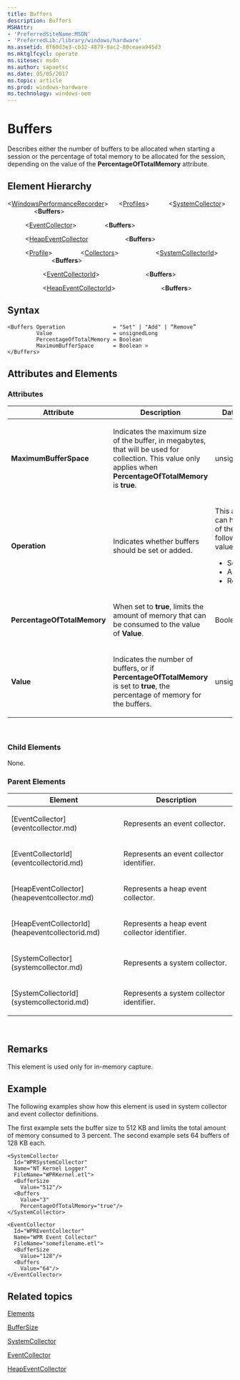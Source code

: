 ```yaml
---
title: Buffers
description: Buffers
MSHAttr:
- 'PreferredSiteName:MSDN'
- 'PreferredLib:/library/windows/hardware'
ms.assetid: 8f60d3e3-cb32-4879-8ac2-80ceaea945d3
ms.mktglfcycl: operate
ms.sitesec: msdn
ms.author: sapaetsc
ms.date: 05/05/2017
ms.topic: article
ms.prod: windows-hardware
ms.technology: windows-oem
---
```


# Buffers


Describes either the number of buffers to be allocated when starting a session or the percentage of total memory to be allocated for the session, depending on the value of the **PercentageOfTotalMemory** attribute.

## Element Hierarchy

<!-- The inelegant use of non-breaking spaces in the following element hierarchy solves the problem of Markdown automatically formatting lines that start with 4+ spaces as code blocks. [v-gmoor, 2017-08-14]-->

&lt;[WindowsPerformanceRecorder](windowsperformancerecorder.md)&gt;
&nbsp;&nbsp;&nbsp;&nbsp;&nbsp;&lt;[Profiles](profiles.md)&gt;
&nbsp;&nbsp;&nbsp;&nbsp;&nbsp;&nbsp;&nbsp;&nbsp;&nbsp;&nbsp;&lt;[SystemCollector](systemcollector.md)&gt;
&nbsp;&nbsp;&nbsp;&nbsp;&nbsp;&nbsp;&nbsp;&nbsp;&nbsp;&nbsp;&nbsp;&nbsp;&nbsp;&nbsp;&nbsp;&lt;**Buffers**&gt;

&nbsp;&nbsp;&nbsp;&nbsp;&nbsp;&nbsp;&nbsp;&nbsp;&nbsp;&nbsp;&lt;[EventCollector](eventcollector.md)&gt;
&nbsp;&nbsp;&nbsp;&nbsp;&nbsp;&nbsp;&nbsp;&nbsp;&nbsp;&nbsp;&nbsp;&nbsp;&nbsp;&nbsp;&nbsp;&lt;**Buffers**&gt;

&nbsp;&nbsp;&nbsp;&nbsp;&nbsp;&nbsp;&nbsp;&nbsp;&nbsp;&nbsp;&lt;[HeapEventCollector](heapeventcollector.md)
&nbsp;&nbsp;&nbsp;&nbsp;&nbsp;&nbsp;&nbsp;&nbsp;&nbsp;&nbsp;&nbsp;&nbsp;&nbsp;&nbsp;&nbsp;&nbsp;&nbsp;&nbsp;&nbsp;&nbsp;&lt;**Buffers**&gt;

&nbsp;&nbsp;&nbsp;&nbsp;&nbsp;&nbsp;&nbsp;&nbsp;&nbsp;&nbsp;&lt;[Profile](profile-wpr.md)&gt;
&nbsp;&nbsp;&nbsp;&nbsp;&nbsp;&nbsp;&nbsp;&nbsp;&nbsp;&nbsp;&nbsp;&nbsp;&nbsp;&nbsp;&nbsp;&lt;[Collectors](collectors.md)&gt;
&nbsp;&nbsp;&nbsp;&nbsp;&nbsp;&nbsp;&nbsp;&nbsp;&nbsp;&nbsp;&nbsp;&nbsp;&nbsp;&nbsp;&nbsp;&nbsp;&nbsp;&nbsp;&nbsp;&nbsp;&lt;[SystemCollectorId](systemcollectorid.md)&gt;
&nbsp;&nbsp;&nbsp;&nbsp;&nbsp;&nbsp;&nbsp;&nbsp;&nbsp;&nbsp;&nbsp;&nbsp;&nbsp;&nbsp;&nbsp;&nbsp;&nbsp;&nbsp;&nbsp;&nbsp;&nbsp;&nbsp;&nbsp;&nbsp;&nbsp;&lt;**Buffers**&gt;

&nbsp;&nbsp;&nbsp;&nbsp;&nbsp;&nbsp;&nbsp;&nbsp;&nbsp;&nbsp;&nbsp;&nbsp;&nbsp;&nbsp;&nbsp;&nbsp;&nbsp;&nbsp;&nbsp;&nbsp;&lt;[EventCollectorId](eventcollectorid.md)&gt;
&nbsp;&nbsp;&nbsp;&nbsp;&nbsp;&nbsp;&nbsp;&nbsp;&nbsp;&nbsp;&nbsp;&nbsp;&nbsp;&nbsp;&nbsp;&nbsp;&nbsp;&nbsp;&nbsp;&nbsp;&nbsp;&nbsp;&nbsp;&nbsp;&nbsp;&lt;**Buffers**&gt;

&nbsp;&nbsp;&nbsp;&nbsp;&nbsp;&nbsp;&nbsp;&nbsp;&nbsp;&nbsp;&nbsp;&nbsp;&nbsp;&nbsp;&nbsp;&nbsp;&nbsp;&nbsp;&nbsp;&nbsp;&lt;[HeapEventCollectorId](heapeventcollectorid.md)&gt;
&nbsp;&nbsp;&nbsp;&nbsp;&nbsp;&nbsp;&nbsp;&nbsp;&nbsp;&nbsp;&nbsp;&nbsp;&nbsp;&nbsp;&nbsp;&nbsp;&nbsp;&nbsp;&nbsp;&nbsp;&nbsp;&nbsp;&nbsp;&nbsp;&nbsp;&lt;**Buffers**&gt;

## Syntax


```
<Buffers Operation               = "Set" | "Add" | “Remove”
         Value                   = unsignedLong
         PercentageOfTotalMemory = Boolean
         MaximumBufferSpace      = Boolean >
</Buffers>
```

## Attributes and Elements


### Attributes

<table>
<colgroup>
<col width="20%" />
<col width="20%" />
<col width="20%" />
<col width="20%" />
<col width="20%" />
</colgroup>
<thead>
<tr class="header">
<th>Attribute</th>
<th>Description</th>
<th>Data type</th>
<th>Required</th>
<th>Default</th>
</tr>
</thead>
<tbody>
<tr class="odd">
<td><p><strong>MaximumBufferSpace</strong></p></td>
<td><p>Indicates the maximum size of the buffer, in megabytes, that will be used for collection. This value only applies when <strong>PercentageOfTotalMemory</strong> is <strong>true</strong>.</p></td>
<td><p>unsignedLong</p></td>
<td><p>No</p></td>
<td><p></p></td>
</tr>
<tr class="even">
<td><p><strong>Operation</strong></p></td>
<td><p>Indicates whether buffers should be set or added.</p></td>
<td><p>This attribute can have one of the following values:</p>
<ul>
<li>Set</li>
<li>Add</li>
<li>Remove</li>
</ul></td>
<td><p>No</p></td>
<td><p>Set</p></td>
</tr>
<tr class="odd">
<td><p><strong>PercentageOfTotalMemory</strong></p></td>
<td><p>When set to <strong>true</strong>, limits the amount of memory that can be consumed to the value of <strong>Value</strong>.</p></td>
<td><p>Boolean</p></td>
<td><p>No</p></td>
<td><p>false</p></td>
</tr>
<tr class="even">
<td><p><strong>Value</strong></p></td>
<td><p>Indicates the number of buffers, or if <strong>PercentageOfTotalMemory</strong> is set to <strong>true</strong>, the percentage of memory for the buffers.</p></td>
<td><p>unsignedLong</p></td>
<td><p>Yes</p></td>
<td><p></p></td>
</tr>
</tbody>
</table>

 

### Child Elements

None.

### Parent Elements

<table>
<colgroup>
<col width="50%" />
<col width="50%" />
</colgroup>
<thead>
<tr class="header">
<th>Element</th>
<th>Description</th>
</tr>
</thead>
<tbody>
<tr class="odd">
<td><p>[EventCollector](eventcollector.md)</p></td>
<td><p>Represents an event collector.</p></td>
</tr>
<tr class="even">
<td><p>[EventCollectorId](eventcollectorid.md)</p></td>
<td><p>Represents an event collector identifier.</p></td>
</tr>
<tr class="odd">
<td><p>[HeapEventCollector](heapeventcollector.md)</p></td>
<td><p>Represents a heap event collector.</p></td>
</tr>
<tr class="even">
<td><p>[HeapEventCollectorId](heapeventcollectorid.md)</p></td>
<td><p>Represents a heap event collector identifier.</p></td>
</tr>
<tr class="odd">
<td><p>[SystemCollector](systemcollector.md)</p></td>
<td><p>Represents a system collector.</p></td>
</tr>
<tr class="even">
<td><p>[SystemCollectorId](systemcollectorid.md)</p></td>
<td><p>Represents a system collector identifier.</p></td>
</tr>
</tbody>
</table>

 

## Remarks


This element is used only for in-memory capture.

## Example


The following examples show how this element is used in system collector and event collector definitions.

The first example sets the buffer size to 512 KB and limits the total amount of memory consumed to 3 percent. The second example sets 64 buffers of 128 KB each.

```
<SystemCollector
  Id="WPRSystemCollector"
  Name="NT Kernel Logger"
  FileName="WPRKernel.etl">
  <BufferSize
    Value="512"/> 
  <Buffers
    Value="3"
    PercentageOfTotalMemory="true"/>
</SystemCollector>

<EventCollector
  Id="WPREventCollector"
  Name="WPR Event Collector"
  FileName="somefilename.etl">
  <BufferSize
    Value="128"/>
  <Buffers
    Value="64"/>
</EventCollector>
```

## Related topics


[Elements](elements.md)

[BufferSize](buffersize.md)

[SystemCollector](systemcollector.md)

[EventCollector](eventcollector.md)

[HeapEventCollector](heapeventcollector.md)

 

 







